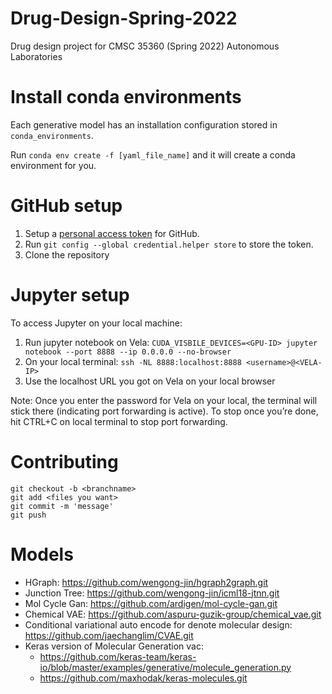 # Drug-Design-Spring-2022
Drug design project for CMSC 35360 (Spring 2022) Autonomous Laboratories

# Install conda environments

Each generative model has an installation configuration stored in `conda_environments`.

Run `conda env create -f [yaml_file_name]` and it will create a conda environment for you.

# GitHub setup

1. Setup a [personal access token](https://docs.github.com/en/authentication/keeping-your-account-and-data-secure/creating-a-personal-access-token) for GitHub.
2. Run `git config --global credential.helper store` to store the token.
3. Clone the repository

# Jupyter setup
To access Jupyter on your local machine:
1. Run jupyter notebook on Vela: `CUDA_VISBILE_DEVICES=<GPU-ID> jupyter notebook --port 8888 --ip 0.0.0.0 --no-browser`
2. On your local terminal: `ssh -NL 8888:localhost:8888 <username>@<VELA-IP>`
3. Use the localhost URL you got on Vela on your local browser

Note: Once you enter the password for Vela on your local, the terminal will stick there (indicating port forwarding is active). To stop once you’re done, hit CTRL+C on local terminal to stop port forwarding.

# Contributing
```
git checkout -b <branchname>
git add <files you want>
git commit -m 'message'
git push
```

# Models

- HGraph: https://github.com/wengong-jin/hgraph2graph.git
- Junction Tree: https://github.com/wengong-jin/icml18-jtnn.git
- Mol Cycle Gan: https://github.com/ardigen/mol-cycle-gan.git
- Chemical VAE: https://github.com/aspuru-guzik-group/chemical_vae.git
- Conditional variational auto encode for denote molecular design: https://github.com/jaechanglim/CVAE.git
- Keras version of Molecular Generation vac: 
  - https://github.com/keras-team/keras-io/blob/master/examples/generative/molecule_generation.py
  - https://github.com/maxhodak/keras-molecules.git
